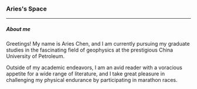 ### Aries's Space
---
##### About me
Greetings! My name is Aries Chen, and I am currently pursuing my graduate studies in the fascinating field of geophysics at the prestigious China University of Petroleum.

Outside of my academic endeavors, I am an avid reader with a voracious appetite for a wide range of literature, and I take great pleasure in challenging my physical endurance by participating in marathon races.
